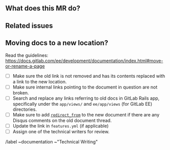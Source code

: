 <!--
  See the general Documentation guidelines https://docs.gitlab.com/ee/development/documentation/
  Use this description template for changing documentation location. For new documentation or
  updates to existing documentation, use the Documentation.md template.
-->

## What does this MR do?

<!-- Briefly describe what this MR is about -->

## Related issues

<!-- Link related issues below. -->

## Moving docs to a new location?

Read the guidelines:
https://docs.gitlab.com/ee/development/documentation/index.html#move-or-rename-a-page

- [ ] Make sure the old link is not removed and has its contents replaced with
      a link to the new location.
- [ ] Make sure internal links pointing to the document in question are not broken.
- [ ] Search and replace any links referring to old docs in GitLab Rails app,
      specifically under the `app/views/` and `ee/app/views` (for GitLab EE) directories.
- [ ] Make sure to add [`redirect_from`](https://docs.gitlab.com/ee/development/documentation/index.html#redirections-for-pages-with-disqus-comments)
      to the new document if there are any Disqus comments on the old document thread.
- [ ] Update the link in `features.yml` (if applicable)
- [ ] Assign one of the technical writers for review.

/label ~documentation ~"Technical Writing"
